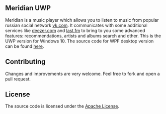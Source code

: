 ## Meridian UWP
Meridian is a music player which allows you to listen to music from popular russian social network [vk.com](https://vk.com). It communicates with some additional services like [deezer.com](http://deezer.com) and [last.fm](http://last.fm) to bring to you some advanced features: recommendations, artists and albums search and other.
This is the UWP version for Windows 10. The source code for WPF desktop version can be found [here](https://github.com/artemshuba/meridian).

## Contributing
Changes and improvements are very welcome. Feel free to fork and open a pull request.

## License
The source code is licensed under the [Apache License](LICENSE).
